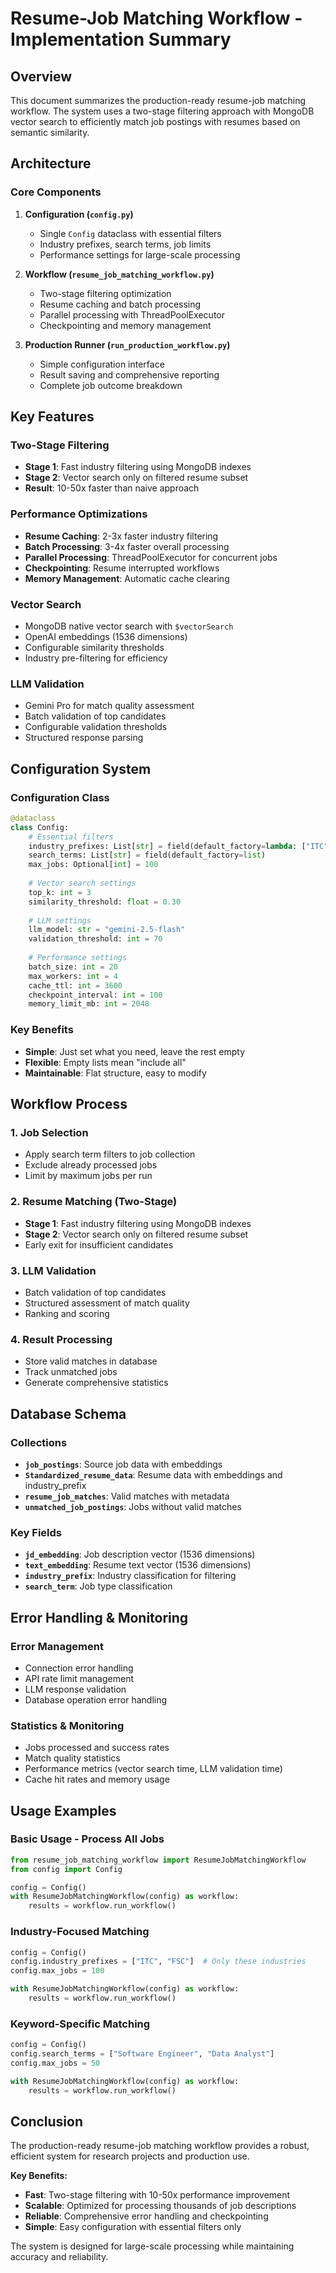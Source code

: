 # Resume-Job Matching Workflow - Implementation Summary

## Overview

This document summarizes the production-ready resume-job matching workflow. The system uses a two-stage filtering approach with MongoDB vector search to efficiently match job postings with resumes based on semantic similarity.

## Architecture

### Core Components

1. **Configuration (`config.py`)**
   - Single `Config` dataclass with essential filters
   - Industry prefixes, search terms, job limits
   - Performance settings for large-scale processing

2. **Workflow (`resume_job_matching_workflow.py`)**
   - Two-stage filtering optimization
   - Resume caching and batch processing
   - Parallel processing with ThreadPoolExecutor
   - Checkpointing and memory management

3. **Production Runner (`run_production_workflow.py`)**
   - Simple configuration interface
   - Result saving and comprehensive reporting
   - Complete job outcome breakdown

## Key Features

### **Two-Stage Filtering**
- **Stage 1**: Fast industry filtering using MongoDB indexes
- **Stage 2**: Vector search only on filtered resume subset
- **Result**: 10-50x faster than naive approach

### **Performance Optimizations**
- **Resume Caching**: 2-3x faster industry filtering
- **Batch Processing**: 3-4x faster overall processing
- **Parallel Processing**: ThreadPoolExecutor for concurrent jobs
- **Checkpointing**: Resume interrupted workflows
- **Memory Management**: Automatic cache clearing

### **Vector Search**
- MongoDB native vector search with `$vectorSearch`
- OpenAI embeddings (1536 dimensions)
- Configurable similarity thresholds
- Industry pre-filtering for efficiency

### **LLM Validation**
- Gemini Pro for match quality assessment
- Batch validation of top candidates
- Configurable validation thresholds
- Structured response parsing

## **Configuration System**

### Configuration Class

```python
@dataclass
class Config:
    # Essential filters
    industry_prefixes: List[str] = field(default_factory=lambda: ["ITC"])
    search_terms: List[str] = field(default_factory=list)
    max_jobs: Optional[int] = 100
    
    # Vector search settings
    top_k: int = 3
    similarity_threshold: float = 0.30
    
    # LLM settings
    llm_model: str = "gemini-2.5-flash"
    validation_threshold: int = 70
    
    # Performance settings
    batch_size: int = 20
    max_workers: int = 4
    cache_ttl: int = 3600
    checkpoint_interval: int = 100
    memory_limit_mb: int = 2048
```

### Key Benefits
- **Simple**: Just set what you need, leave the rest empty
- **Flexible**: Empty lists mean "include all"
- **Maintainable**: Flat structure, easy to modify

## Workflow Process

### 1. Job Selection
- Apply search term filters to job collection
- Exclude already processed jobs
- Limit by maximum jobs per run

### 2. Resume Matching (Two-Stage)
- **Stage 1**: Fast industry filtering using MongoDB indexes
- **Stage 2**: Vector search only on filtered resume subset
- Early exit for insufficient candidates

### 3. LLM Validation
- Batch validation of top candidates
- Structured assessment of match quality
- Ranking and scoring

### 4. Result Processing
- Store valid matches in database
- Track unmatched jobs
- Generate comprehensive statistics

## Database Schema

### Collections
- **`job_postings`**: Source job data with embeddings
- **`Standardized_resume_data`**: Resume data with embeddings and industry_prefix
- **`resume_job_matches`**: Valid matches with metadata
- **`unmatched_job_postings`**: Jobs without valid matches

### Key Fields
- **`jd_embedding`**: Job description vector (1536 dimensions)
- **`text_embedding`**: Resume text vector (1536 dimensions)
- **`industry_prefix`**: Industry classification for filtering
- **`search_term`**: Job type classification

## Error Handling & Monitoring

### Error Management
- Connection error handling
- API rate limit management
- LLM response validation
- Database operation error handling

### Statistics & Monitoring
- Jobs processed and success rates
- Match quality statistics
- Performance metrics (vector search time, LLM validation time)
- Cache hit rates and memory usage

## **Usage Examples**

### **Basic Usage - Process All Jobs**
```python
from resume_job_matching_workflow import ResumeJobMatchingWorkflow
from config import Config

config = Config()
with ResumeJobMatchingWorkflow(config) as workflow:
    results = workflow.run_workflow()
```

### **Industry-Focused Matching**
```python
config = Config()
config.industry_prefixes = ["ITC", "FSC"]  # Only these industries
config.max_jobs = 100

with ResumeJobMatchingWorkflow(config) as workflow:
    results = workflow.run_workflow()
```

### **Keyword-Specific Matching**
```python
config = Config()
config.search_terms = ["Software Engineer", "Data Analyst"]
config.max_jobs = 50

with ResumeJobMatchingWorkflow(config) as workflow:
    results = workflow.run_workflow()
```

## **Conclusion**

The production-ready resume-job matching workflow provides a robust, efficient system for research projects and production use. 

**Key Benefits:**
- **Fast**: Two-stage filtering with 10-50x performance improvement
- **Scalable**: Optimized for processing thousands of job descriptions
- **Reliable**: Comprehensive error handling and checkpointing
- **Simple**: Easy configuration with essential filters only

The system is designed for large-scale processing while maintaining accuracy and reliability.